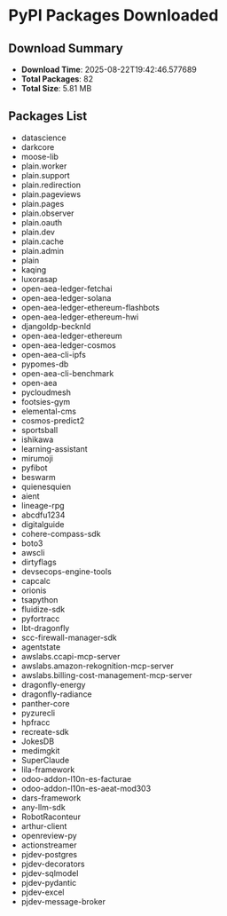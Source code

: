 # PyPI Packages Downloaded

## Download Summary
- **Download Time**: 2025-08-22T19:42:46.577689
- **Total Packages**: 82
- **Total Size**: 5.81 MB

## Packages List
- datascience
- darkcore
- moose-lib
- plain.worker
- plain.support
- plain.redirection
- plain.pageviews
- plain.pages
- plain.observer
- plain.oauth
- plain.dev
- plain.cache
- plain.admin
- plain
- kaqing
- luxorasap
- open-aea-ledger-fetchai
- open-aea-ledger-solana
- open-aea-ledger-ethereum-flashbots
- open-aea-ledger-ethereum-hwi
- djangoldp-becknld
- open-aea-ledger-ethereum
- open-aea-ledger-cosmos
- open-aea-cli-ipfs
- pypomes-db
- open-aea-cli-benchmark
- open-aea
- pycloudmesh
- footsies-gym
- elemental-cms
- cosmos-predict2
- sportsball
- ishikawa
- learning-assistant
- mirumoji
- pyfibot
- beswarm
- quienesquien
- aient
- lineage-rpg
- abcdfu1234
- digitalguide
- cohere-compass-sdk
- boto3
- awscli
- dirtyflags
- devsecops-engine-tools
- capcalc
- orionis
- tsapython
- fluidize-sdk
- pyfortracc
- lbt-dragonfly
- scc-firewall-manager-sdk
- agentstate
- awslabs.ccapi-mcp-server
- awslabs.amazon-rekognition-mcp-server
- awslabs.billing-cost-management-mcp-server
- dragonfly-energy
- dragonfly-radiance
- panther-core
- pyzurecli
- hpfracc
- recreate-sdk
- JokesDB
- medimgkit
- SuperClaude
- lila-framework
- odoo-addon-l10n-es-facturae
- odoo-addon-l10n-es-aeat-mod303
- dars-framework
- any-llm-sdk
- RobotRaconteur
- arthur-client
- openreview-py
- actionstreamer
- pjdev-postgres
- pjdev-decorators
- pjdev-sqlmodel
- pjdev-pydantic
- pjdev-excel
- pjdev-message-broker

